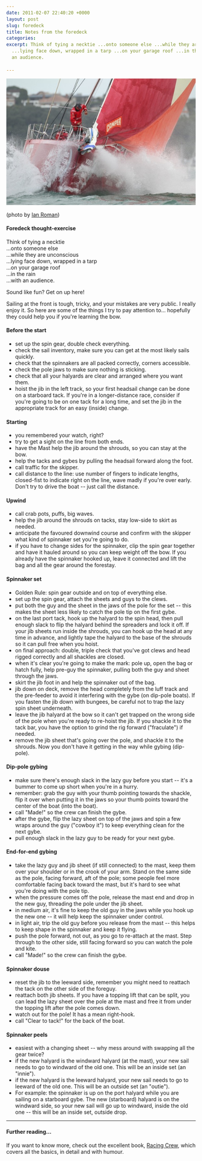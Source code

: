 ```yaml
---
date: 2011-02-07 22:40:20 +0000
layout: post
slug: foredeck
title: Notes from the foredeck
categories: 
excerpt: Think of tying a necktie ...onto someone else ...while they are unconscious
  ...lying face down, wrapped in a tarp ...on your garage roof ...in the rain ...with
  an audience.

---
```

![](/files/camper_volvo_bow.jpg)

(photo by [Ian Roman](http://www.volvooceanrace.com/en/news/5494_Local-heroes-CAMPER-storm-to-first-in-port-victory.html))

#### Foredeck thought-exercise

Think of tying a necktie  
...onto someone else  
...while they are unconscious  
...lying face down, wrapped in a tarp  
...on your garage roof  
...in the rain  
...with an audience.

Sound like fun? Get on up here!

Sailing at the front is tough, tricky, and your mistakes are very public. I really
enjoy it. So here are some of the things I try to pay attention to... hopefully
they could help you if you're learning the bow.

#### Before the start

* set up the spin gear, double check everything.
* check the sail inventory, make sure you can get at the most likely sails
  quickly.
* check that the spinnakers are all packed correctly, corners accessible.
* check the pole jaws to make sure nothing is sticking.
* check that all your halyards are clear and arranged where you want them.
* hoist the jib in the left track, so your first headsail change can be done on
  a starboard tack. If you're in a longer-distance race, consider if you're going
  to be on one tack for a long time, and set the jib in the appropriate track for
  an easy (inside) change.

#### Starting

* you remembered your watch, right?
* try to get a sight on the line from both ends.
* have the Mast help the jib around the shrouds, so you can stay at the bow.
* help the tacks and gybes by pulling the headsail forward along the foot.
* call traffic for the skipper.
* call distance to the line: use number of fingers to indicate lengths,
  closed-fist to indicate right on the line, wave madly if you're over early.
  Don't try to drive the boat -- just call the distance.

#### Upwind

* call crab pots, puffs, big waves.
* help the jib around the shrouds on tacks, stay low-side to skirt as needed.
* anticipate the favoured downwind course and confirm with the skipper what
  kind of spinnaker set you're going to do.
* if you have to change sides for the spinnaker, clip the spin gear together
  and have it hauled around so you can keep weight off the bow. If you already
  have the spinnaker hooked up, leave it connected and lift the bag and all the
  gear around the forestay.

#### Spinnaker set

* Golden Rule: spin gear outside and on top of everything else.
* set up the spin gear, attach the sheets and guys to the clews.
* put both the guy and the sheet in the jaws of the pole for the set -- this
  makes the sheet less likely to catch the pole tip on the first gybe.
* on the last port tack, hook up the halyard to the spin head, then pull enough
  slack to flip the halyard behind the spreaders and lock it off. If your jib
  sheets run inside the shrouds, you can hook up the head at any time in
  advance, and lightly tape the halyard to the base of the shrouds so it can
  pull free when you hoist.
* on final approach: double, triple check that you've got clews and head rigged
  correctly and all shackles are closed.
* when it's clear you're going to make the mark: pole up, open the bag or hatch
  fully, help pre-guy the spinnaker, pulling both the guy and sheet through the
  jaws.
* skirt the jib foot in and help the spinnaker out of the bag.
* jib down on deck, remove the head completely from the luff track and the
  pre-feeder to avoid it interfering with the gybe (on dip-pole boats). If you
  fasten the jib down with bungees, be careful not to trap the lazy spin sheet
  underneath.
* leave the jib halyard at the bow so it can't get trapped on the wrong side of
  the pole when you're ready to re-hoist the jib. If you shackle it to the tack
  bar, you have the option to grind the rig forward ("fraculate") if needed.
* remove the jib sheet that's going over the pole, and shackle it to the
  shrouds. Now you don't have it getting in the way while gybing (dip-pole).

#### Dip-pole gybing

* make sure there's enough slack in the lazy guy before you start -- it's a
  bummer to come up short when you're in a hurry.
* remember: grab the guy with your thumb pointing towards the shackle, flip it
  over when putting it in the jaws so your thumb points toward the center of
  the boat (into the boat).
* call "Made!" so the crew can finish the gybe.
* after the gybe, flip the lazy sheet on top of the jaws and spin a few wraps
  around the guy ("cowboy it") to keep everything clean for the next gybe.
* pull enough slack in the lazy guy to be ready for your next gybe.

#### End-for-end gybing

* take the lazy guy and jib sheet (if still connected) to the mast, keep them
  over your shoulder or in the crook of your arm. Stand on the same side as the
  pole, facing forward, aft of the pole; some people feel more comfortable
  facing back toward the mast, but it's hard to see what you're doing with the
  pole tip.
* when the pressure comes off the pole, release the mast end and drop in the
  new guy, threading the pole under the jib sheet.
* in medium air, it's fine to keep the old guy in the jaws while you hook up
  the new one -- it will help keep the spinnaker under control.
* in light air, trip the old guy before you release from the mast -- this helps
  to keep shape in the spinnaker and keep it flying.
* push the pole forward, not out, as you go to re-attach at the mast. Step
  through to the other side, still facing forward so you can watch the pole and
  kite.
* call "Made!" so the crew can finish the gybe.

#### Spinnaker douse

* reset the jib to the leeward side, remember you might need to reattach the
  tack on the other side of the foreguy.
* reattach both jib sheets. If you have a topping lift that can be split, you
  can lead the lazy sheet over the pole at the mast and free it from under the
  topping lift after the pole comes down.
* watch out for the pole! It has a mean right-hook.
* call "Clear to tack!" for the back of the boat.

#### Spinnaker peels

* easiest with a changing sheet -- why mess around with swapping all the gear
  twice?
* if the new halyard is the windward halyard (at the mast), your new sail needs
  to go to windward of the old one. This will be an inside set (an "innie").
* if the new halyard is the leeward halyard, your new sail needs to go to
  leeward of the old one. This will be an outside set (an "outie").
* For example: the spinnaker is up on the port halyard while you are sailing on
  a starboard gybe. The new (starboard) halyard is on the windward side, so
  your new sail will go up to windward, inside the old one -- this will be an
  inside set, outside drop.

***

<h4 class="highlight">Further reading...</h4>

If you want to know more, check out the excellent book, [Racing Crew](http://www.amazon.com/Racing-Crew-Malcolm-McKeag/dp/1898660166),
which covers all the basics, in detail and with humour.